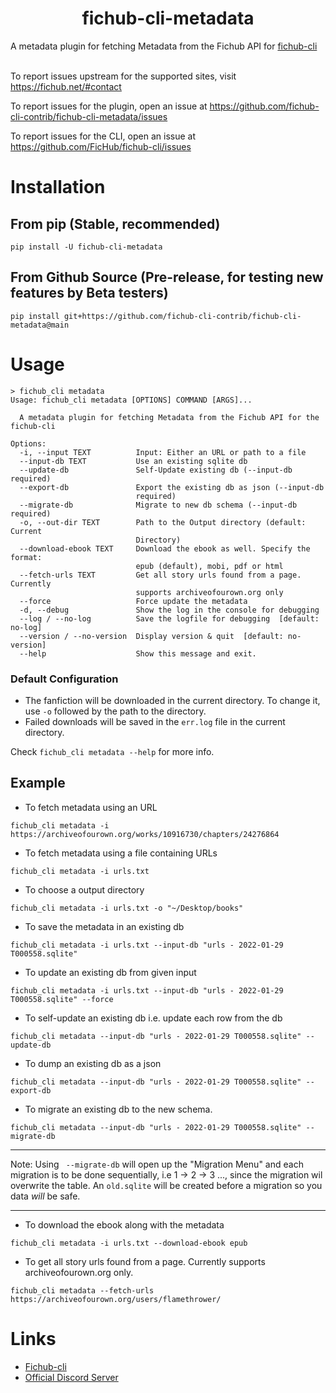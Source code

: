 <h1 align="center">fichub-cli-metadata</h1>

A metadata plugin for fetching Metadata from the Fichub API for [fichub-cli](https://github.com/FicHub/fichub-cli/)<br><br>

To report issues upstream for the supported sites, visit https://fichub.net/#contact<br>

To report issues for the plugin, open an issue at https://github.com/fichub-cli-contrib/fichub-cli-metadata/issues<br>

To report issues for the CLI, open an issue at https://github.com/FicHub/fichub-cli/issues<br>

# Installation

## From pip (Stable, recommended)

```
pip install -U fichub-cli-metadata
```

## From Github Source (Pre-release, for testing new features by Beta testers)

```
pip install git+https://github.com/fichub-cli-contrib/fichub-cli-metadata@main
```

# Usage

```
> fichub_cli metadata
Usage: fichub_cli metadata [OPTIONS] COMMAND [ARGS]...

  A metadata plugin for fetching Metadata from the Fichub API for the fichub-cli

Options:
  -i, --input TEXT          Input: Either an URL or path to a file
  --input-db TEXT           Use an existing sqlite db
  --update-db               Self-Update existing db (--input-db required)
  --export-db               Export the existing db as json (--input-db
                            required)
  --migrate-db              Migrate to new db schema (--input-db required)
  -o, --out-dir TEXT        Path to the Output directory (default: Current
                            Directory)
  --download-ebook TEXT     Download the ebook as well. Specify the format:
                            epub (default), mobi, pdf or html
  --fetch-urls TEXT         Get all story urls found from a page. Currently
                            supports archiveofourown.org only
  --force                   Force update the metadata
  -d, --debug               Show the log in the console for debugging
  --log / --no-log          Save the logfile for debugging  [default: no-log]
  --version / --no-version  Display version & quit  [default: no-version]
  --help                    Show this message and exit.
```

### Default Configuration

- The fanfiction will be downloaded in the current directory. To change it, use `-o` followed by the path to the directory.
- Failed downloads will be saved in the `err.log` file in the current directory.

Check `fichub_cli metadata --help` for more info.

## Example

- To fetch metadata using an URL

```
fichub_cli metadata -i https://archiveofourown.org/works/10916730/chapters/24276864
```

- To fetch metadata using a file containing URLs

```
fichub_cli metadata -i urls.txt
```

- To choose a output directory

```
fichub_cli metadata -i urls.txt -o "~/Desktop/books"
```

- To save the metadata in an existing db

```
fichub_cli metadata -i urls.txt --input-db "urls - 2022-01-29 T000558.sqlite"
```

- To update an existing db from given input

```
fichub_cli metadata -i urls.txt --input-db "urls - 2022-01-29 T000558.sqlite" --force
```

- To self-update an existing db i.e. update each row from the db

```
fichub_cli metadata --input-db "urls - 2022-01-29 T000558.sqlite" --update-db
```

- To dump an existing db as a json

```
fichub_cli metadata --input-db "urls - 2022-01-29 T000558.sqlite" --export-db
```

- To migrate an existing db to the new schema.

```
fichub_cli metadata --input-db "urls - 2022-01-29 T000558.sqlite" --migrate-db
```

---

Note: Using ` --migrate-db` will open up the "Migration Menu" and each migration is to be done sequentially, i.e 1 → 2 → 3 ..., since the migration wil overwrite the table. An `old.sqlite` will be created before a migration so you data _will_ be safe.

---

- To download the ebook along with the metadata

```
fichub_cli metadata -i urls.txt --download-ebook epub
```

- To get all story urls found from a page. Currently supports archiveofourown.org only.

```
fichub_cli metadata --fetch-urls https://archiveofourown.org/users/flamethrower/
```

# Links

- [Fichub-cli](https://github.com/FicHub/fichub-cli/)
- [Official Discord Server](https://discord.gg/sByBAhX)
